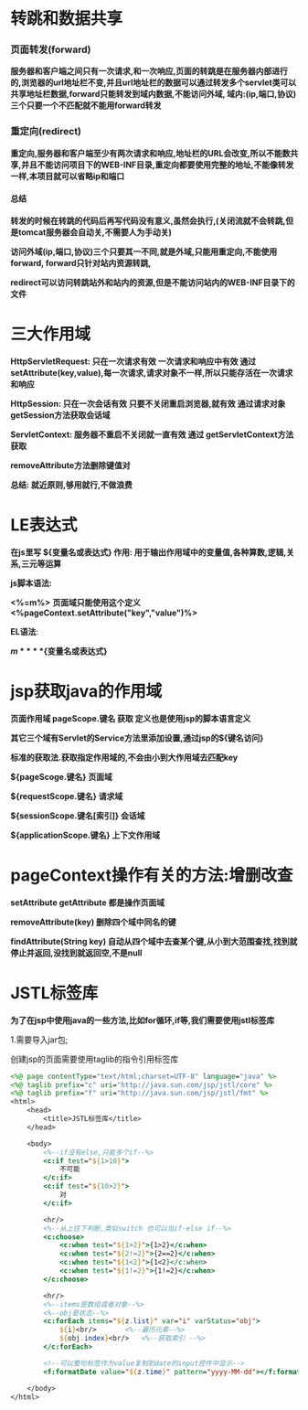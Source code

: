 # **转跳和数据共享**

### 页面转发(forward)

**服务器和客户端之间只有一次请求,和一次响应,页面的转跳是在服务器内部进行的,浏览器的url地址栏不变,并且url地址栏的数据可以通过转发多个servlet类可以共享地址栏数据,forward只能转发到域内数据,不能访问外域, 域内:(ip,端口,协议)三个只要一个不匹配就不能用forward转发**



### 重定向(redirect)

**重定向,服务器和客户端至少有两次请求和响应,地址栏的URL会改变,所以不能数共享,并且不能访问项目下的WEB-INF目录,重定向都要使用完整的地址,不能像转发一样,本项目就可以省略ip和端口**



#### 总结

**转发的时候在转跳的代码后再写代码没有意义,虽然会执行,(关闭流就不会转跳,但是tomcat服务器会自动关,不需要人为手动关)**

**访问外域(ip,端口,协议)三个只要其一不同,就是外域,只能用重定向,不能使用forward, forward只针对站内资源转跳,**



**redirect可以访问转跳站外和站内的资源,但是不能访问站内的WEB-INF目录下的文件**





# 三大作用域

**HttpServletRequest:  只在一次请求有效   一次请求和响应中有效     通过setAttribute(key,value),每一次请求,请求对象不一样,所以只能存活在一次请求和响应**

**HttpSession:	只在一次会话有效  只要不关闭重启浏览器,就有效   		通过请求对象getSession方法获取会话域**

**ServletContext:	服务器不重启不关闭就一直有效   通过 getServletContext方法获取**

**removeAttribute方法删除键值对**



**总结: 		就近原则,够用就行,不做浪费**





# LE表达式

**在js里写	${变量名或表达式}   作用: 用于输出作用域中的变量值,各种算数,逻辑,关系,三元等运算**



**js脚本语法:** 

**<%=m%>**	  **页面域只能使用这个定义  <%pageContext.setAttribute("key","value")%>**

**EL语法**:

**${m}**	**${变量名或表达式}** 





# jsp获取java的作用域

**页面作用域 pageScope.键名 获取 定义也是使用jsp的脚本语言定义**

**其它三个域有Servlet的Service方法里添加设置,通过jsp的${键名访问}**

**标准的获取法.获取指定作用域的,不会由小到大作用域去匹配key** 

**${pageScoge.键名} 页面域**

**${requestScope.键名}	请求域**

**${sessionScope.键名[索引]} 会话域**

**${applicationScope.键名}  上下文作用域**



# pageContext操作有关的方法:增删改查

**setAttribute	getAttribute 	都是操作页面域**

**removeAttribute(key)	删除四个域中同名的键**

**findAttribute(String key) 	自动从四个域中去查某个键,从小到大范围查找,找到就停止并返回,没找到就返回空,不是null**



# **JSTL标签库**

**为了在jsp中使用java的一些方法,比如for循环,if等,我们需要使用jstl标签库**

1.需要导入jar包;

创建jsp的页面需要使用taglib的指令引用标签库

```jsp
<%@ page contentType="text/html;charset=UTF-8" language="java" %>
<%@ taglib prefix="c" uri="http://java.sun.com/jsp/jstl/core" %>
<%@ taglib prefix="f" uri="http://java.sun.com/jsp/jstl/fmt" %>
<html>
    <head>
        <title>JSTL标签库</title>
    </head>

    <body>
        <%--if没有else,只能多个if--%>
        <c:if test="${1>10}">
            不可能
        </c:if>
        <c:if test="${10>2}">
            对
        </c:if>

        <hr/>
        <%--从上往下判断,类似switch 也可以当if-else if--%>
        <c:choose>
            <c:when test="${1>2}">{1>2}</c:when>
            <c:when test="${2!=2}">{2==2}</c:when>
            <c:when test="${1<2}">{1<2}</c:when>
            <c:when test="${1!=2}">{1!=2}</c:when>
        </c:choose>

        <hr/>
        <%--items是数组或者对象--%>
        <%--obj是状态--%>
        <c:forEach items="${z.list}" var="i" varStatus="obj">
            ${i}<br/>       <%--遍历元素--%>
            ${obj.index}<br/>   <%--获取索引 --%>
        </c:forEach>

        <!--可以整句标签作为value复制到date的input控件中显示-->
        <f:formatDate value="${z.time}" pattern="yyyy-MM-dd"></f:formatDate>

    </body>
</html>

```


